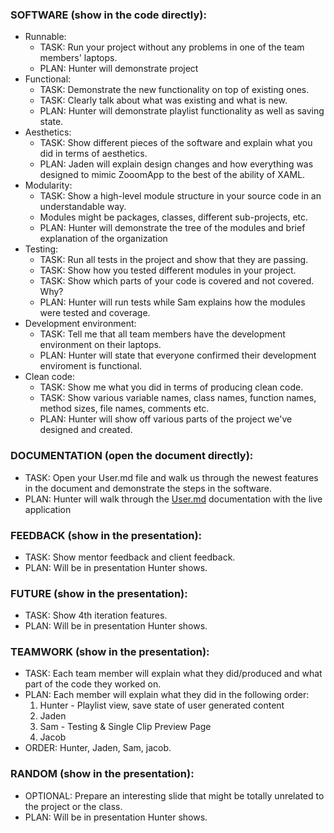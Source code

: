 ### SOFTWARE (show in the code directly):
- Runnable:
  - TASK: Run your project without any problems in one of the team members' laptops.
  - PLAN: Hunter will demonstrate project
- Functional:
  - TASK: Demonstrate the new functionality on top of existing ones.
  - TASK: Clearly talk about what was existing and what is new.
  - PLAN: Hunter will demonstrate playlist functionality as well as saving state.
- Aesthetics:
  - TASK: Show different pieces of the software and explain what you did in terms of aesthetics.
  - PLAN: Jaden will explain design changes and how everything was designed to mimic ZooomApp to the best of the ability of XAML.
- Modularity:
  - TASK: Show a high-level module structure in your source code in an understandable way.
  - Modules might be packages, classes, different sub-projects, etc.
  - PLAN: Hunter will demonstrate the tree of the modules and brief explanation of the organization
- Testing:
  - TASK: Run all tests in the project and show that they are passing.
  - TASK: Show how you tested different modules in your project.
  - TASK: Show which parts of your code is covered and not covered. Why?
  - PLAN: Hunter will run tests while Sam explains how the modules were tested and coverage.
- Development environment:
  - TASK: Tell me that all team members have the development environment on their laptops.
  - PLAN: Hunter will state that everyone confirmed their development enviroment is functional.
- Clean code:
  - TASK: Show me what you did in terms of producing clean code.
  - TASK: Show various variable names, class names, function names, method sizes, file names, comments etc.
  - PLAN: Hunter will show off various parts of the project we've designed and created.
### DOCUMENTATION (open the document directly):
  - TASK: Open your User.md file and walk us through the newest features in the document and demonstrate the steps in the software.
  - PLAN: Hunter will walk through the [User.md](Documentation/User.md) documentation with the live application
### FEEDBACK (show in the presentation):
  - TASK: Show mentor feedback and client feedback.
  - PLAN: Will be in presentation Hunter shows.
### FUTURE (show in the presentation):
  - TASK: Show 4th iteration features.
  - PLAN: Will be in presentation Hunter shows. 
### TEAMWORK (show in the presentation):
  - TASK: Each team member will explain what they did/produced and what part of the code they worked on.
  - PLAN: Each member will explain what they did in the following order:
    1. Hunter - Playlist view, save state of user generated content
    2. Jaden
    3. Sam - Testing & Single Clip Preview Page
    4. Jacob
  - ORDER: Hunter, Jaden, Sam, jacob. 
### RANDOM (show in the presentation):
- OPTIONAL: Prepare an interesting slide that might be totally unrelated to the project or the class.
- PLAN: Will be in presentation Hunter shows.
